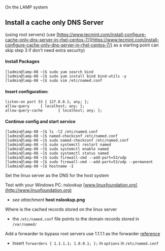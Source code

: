 On the LAMP system

## Install a cache only DNS Server 
(using root servers) (use [https://www.tecmint.com/install-configure-cache-only-dns-server-in-rhel-centos-7/](https://www.tecmint.com/install-configure-cache-only-dns-server-in-rhel-centos-7/) as a starting point can skip step 3 if don’t need extra security)

#### Install Packages
```console
[ladmin@lamp-08 ~]$ sudo yum search bind
[ladmin@lamp-08 ~]$ sudo yum install bind bind-utils -y
[ladmin@lamp-08 ~]$ sudo vim /etc/named.conf
```
#### Insert configuration:
```
listen-on port 53 { 127.0.0.1; any; };
allow-query     { localhost; any; };
allow-query-cache       { localhost; any; };
```
#### Continue config and start service
```console
[ladmin@lamp-08 ~]$ ls -lZ /etc/named.conf
[ladmin@lamp-08 ~]$ named-checkconf /etc/named.conf
[ladmin@lamp-08 ~]$ sudo named-checkconf /etc/named.conf
[ladmin@lamp-08 ~]$ sudo systemctl restart named
[ladmin@lamp-08 ~]$ sudo systemctl enable named
[ladmin@lamp-08 ~]$ sudo systemctl status named
[ladmin@lamp-08 ~]$ sudo firewall-cmd --add-port=53/udp
[ladmin@lamp-08 ~]$ sudo firewall-cmd --add-port=53/udp --permanent
[ladmin@lamp-08 ~]$ hostname -I

```

Set the linux server as the DNS for the host system

Test with your Windows PC: nslookup [www.linuxfoundation.org](http://www.linuxfoundation.org)
* *see attachment* **host nslookup.png**

Where is the cached records stored on the linux server
* the `/etc/named.conf` file points to the domain records stored in `/var/named/`

Add a forwarder to bypass root servers use 1.1.1.1 as the forwarder [reference](https://docs.tsuru.io/0.4/misc/dns-forwarders.html)
* Insert `forwarders { 1.1.1.1; 1.0.0.1; };` in `options` in `/etc/named.conf`

<!--stackedit_data:
eyJoaXN0b3J5IjpbMjEzNTM5NzMxOCw1NzcwMzY0NzQsNjEwNj
kyMTgxLDEyNjQ4NDE1MTMsMTg3MTYxOTY4MSw3MzA5OTgxMTZd
fQ==
-->